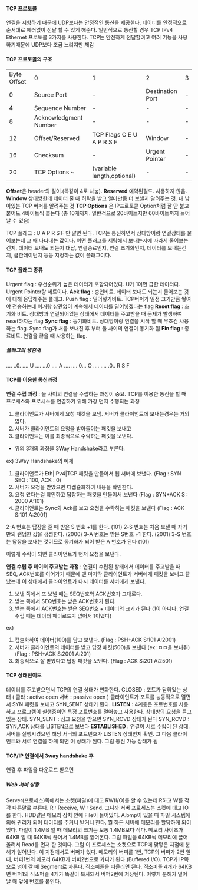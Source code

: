#### TCP 프로토콜
연결을 지향하기 때문에 UDP보다는 안정적인 통신을 제공한다. 데이터를 안정적으로 순서대로 에러없이 전달 할 수 있게 해준다. 일반적으로 통신할 경우 TCP IPv4 Ethernet 프로토콜 3가지를 사용한다. TCP는 안전하게 전달할려고 여러 기능을 사용하기때문에 UDP보다 조금 느리지만 체감
#### TCP 프로토콜의 구조

|             |                       |                            |                  |     |
| ----------- | --------------------- | -------------------------- | ---------------- | --- |
| Byte Offset | 0                     | 1                          | 2                | 3   |
| 0           | Source Port           | -                          | Destination Port | -   |
| 4           | Sequence Number       | -                          | -                | -   |
| 8           | Acknowledgment Number | -                          | -                | -   |
| 12          | Offset/Reserved       | TCP Flags C E U A P R S F  | Window           | -   |
| 16          | Checksum              | -                          | Urgent Pointer   | -   |
| 20          | TCP Options ~         | (variable length,optional) | -                | -   |


**Offset**은 header의 길이.(똑같이 4로 나눔).
**Reserved** 예약된필드. 사용하지 않음.
**Window** 상대방한테 데이터 줄 때 허락을 받고 얼마만큼 더 보낼지 알려주는 것. 내 남아있는 TCP 버퍼를 알려주는 것
**TCP Options** 은 IP프로토콜 Option처럼 잘 안 붙고 붙어도 4바이트씩 붙는다 (총 10개까지. 일반적으로 20바이트지만 60바이트까지 늘어날 수 있음)

TCP 플래그 : U A P R S F 만 알면 된다. TCP는 통신하면서 상대방이랑 연결상태를 물어보는데 그 때 나타내는 값이다. 어떤 플래그를 세팅해서 보내는지에 따라서 물어보는건지, 데이터 보내도 되는지 대답, 연결종료인지, 연결 초기화인지, 데이터를 보내는건지, 급한데이턴지 등등 지정하는 값이 플래그이다.

#### TCP 플래그 종류
Urgent flag : 우선순위가 높은 데이터가 포함되어있다. U가 1이면 급한 데이터다. Urgent Pointer랑 세트이다.
**Ack flag** : 승인비트. 데이터 보내도 되는지 물어보는 것에 대해 응답해주는 플래그. 
Push flag : 밀어넣기비트. TCP버퍼가 일정 크기만큼 쌓여야 전송하는데 이거랑 상관없이 계속해서 데이터를 밀어넣겠다는 flag
**Reset flag** : 초기화 비트. 상대방과 연결되어있는 상태에서 데이터를 주고받을 때 문제가 발생하여 reset하자는 flag
**Sync flag** : 동기화비트.  상대방이랑 연결을 시작 할 때 무조건 사용하는 flag. Sync flag가 처음 보내진 후 부터 둘 사이의 연결이 동기화 됨
**Fin flag** : 종료비트. 연결을 끊을 때 사용하는 flag.
##### 플래그의 생김새 
.... ..0. .... U
.... ...0 .... A
.... .... 0... O
.... .... .0.. R
S
F

#### TCP를 이용한 통신과정
**연결 수립 과정** : 둘 사이의 연결을 수립하는 과정이 중요. TCP를 이용한 통신을 할 때 프로세스와 프로세스를 연결하기 위해 가장 먼저 수행되는 과정
1. 클라이언트가 서버에게 요청 패킷을 보냄. 서버가 클라이언트에 보내는경우는 거의 없다.
2. 서버가 클라이언트의 요청을 받아들이는 패킷을 보내고
3. 클라이언트는 이를 최종적으로 수락하는 패킷을 보낸다.
- 위의 3개의 과정을 3Way Handshake라고 부른다.

ex) 3Way Handshake의 예제
1. 클라이언트가 Eth|IPv4|TCP 패킷을 만들어서  웹 서버에 보낸다. 
	(Flag : SYN SEQ : 100, ACK : 0)
2. 서버가 요청을 받았으면 디캡슐화하여 내용을 확인한다.
3. 요청 왔다는걸 확인하고 답장하는 패킷을 만들어서 보낸다 
	(Flag : SYN+ACK S : 2000 A:101)
4. 클라이언트는 Sync와 Ack를 보고 요청을 수락하는 패킷을 보낸다 
	(Flag : ACK S:101 A:2001)

2-A 번호는 답장을 줄 때 받은 S 번호 +1를 한다. (101)
2-S 번호는 처음 보낼 때 자기만의 랜덤한 값을 생성한다. (2000)
3-A 번호는 받은 S번호 +1 한다. (2001)
3-S 번호는 답장을 보내는 것이므로 동기화가 되어 받은 A 번호가 된다 (101)

이렇게 수락이 되면 클라이언트가 먼저 요청을 보낸다.

**연결 수립 후 데이터 주고받는 과정** : 연결이 수립된 상태에서 데이터를 주고받을 때 SEQ, ACK번호를 이어가기 때문에 맨 마지막 클라이언트가 서버에게 패킷을 보내고 끝났는데 이 상태에서 클라이언트가 다시 데이터를 서버에게 보낸다.
1. 보낸 쪽에서 또 보낼 때는 SEQ번호와 ACK번호가 그대로다.
2. 받는 쪽에서 SEQ번호는 받은 ACK번호가 된다.
3. 받는 쪽에서 ACK번호는 받은 SEQ번호 + 데이터의 크기가 된다 (1이 아니다. 연결 수립 때는 데이터 페이로드가 없어서 1이였다)

ex) 
1. 캡슐화하여 데이터(100)를 담고 보낸다. 
	(Flag : PSH+ACK S:101 A:2001)
2. 서버가 클라이언트의 데이터를 받고 답장 패킷(500)을 보낸다 (ex: ㅁㅁ을 보내줘)
	(Flag : PSH+ACK S:2001 A:201)
3. 최종적으로 잘 받았다고 답장 패킷을 보낸다.
	(Flag : ACK S:201 A:2501)

#### TCP 상태전이도
데이터를 주고받으면서 TCP의 연결 상태가 변화한다.
CLOSED : 포트가 닫혀있는 상태 ( 클라 : active open 서버 : passive open  )
클라이언트가 포트를 능동적으로 열면서 SYN 패킷을 보내고 SYN_SENT 상태가 된다.
**LISTEN** : 4계층은 포트번호를 사용하고 프로그램이 실행중이면 특정 포트번호를 열어놓고 사용한다. 상대방의 요청을 듣고있는 상태.
SYN_SENT : 싱크 요청을 받으면 SYN_RCVD 상태가 된다 
SYN_RCVD : SYN,ACK 상태를 LISTEN으로 보낸다
**ESTABLISHED** : 연결이 서로 수립이 된 상태. 서버를 실행시켰으면 해당 서버의 포트번호가 LISTEN 상태인지 확인. 그 다음 클라이언트와 서로 연결을 하게 되면 이 상태가 된다. 그럼 통신 가능 상태가 됨

#### TCP/IP 연결에서 3way handshake 후
연결 후 파일을 다운로드 받으면 
##### Web 서버 상황
Server(프로세스)쪽에서는 소켓(파일)에 대고 RW(I/O)를 할 수 있는데 R하고 W를 각각 다른말로 부른다. R : Receive, W : Send. 그니까 서버 프로세스는 소켓에 대고 IO를 한다. HDD같은 메모리 장치 안에 File이 들어있다. A.bmp이 있을 때 파일 시스템에 의해 관리가 되어 데이터를 주거니 받거니 한다. 뭘 하든 서버에 메모리를 할당하게 되어있다. 파일이 1.4MB 일 때 메모리의 크기는 보통 1.4MB보다 작다. 메모리 사이즈가 64KB 일 때 64KB씩 끊어서 1.4MB를 읽어온다. 그럼 파일을 64KB씩 메모리에 끌어올려서 Read를 먼저 한 것이다. 그럼 이 프로세스는 소켓으로 TCP에 맞닿은 지점에 분해가 일어난다. 이 지점에서도 버퍼가 있다. 메모리의 버퍼를 1번, TCP의 버퍼가 2번 일 때,  버퍼1번의 메모리 64KB가 버퍼2번으로 카피가 된다.(Buffered I/O). TCP가 IP쪽으로 넘어 갈 때 Segment로 자른다. 직소퍼즐을 떠올리면 된다. 직소퍼즐 4개가 64KB면 버퍼1의 직소퍼즐 4개가 똑같이 복사돼서 버퍼2번에 저장된다. 이렇게 분해가 일어날 때 앞에 번호를 붙인다. 